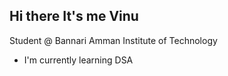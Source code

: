 ## Hi there It's me Vinu

Student @ Bannari Amman Institute of Technology
- I'm currently learning DSA
